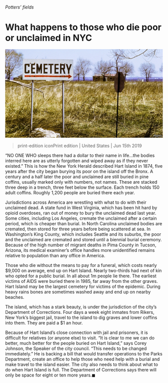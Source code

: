 ###### Potters’ fields

# What happens to those who die poor or unclaimed in NYC 

![image](images/20190615_USP004_0.jpg) 

> print-edition iconPrint edition | United States | Jun 15th 2019 

“NO ONE WHO sleeps there had a dollar to their name in life…the bodies interred here are as utterly forgotten and wiped away as if they never existed.” This is how the New York Herald described Hart Island in 1874, five years after the city began burying its poor on the island off the Bronx. A century and a half later the poor and unclaimed are still buried in pine coffins, usually marked only with numbers, not names. These are stacked three deep in a trench, three feet below the surface. Each trench holds 150 adult coffins. Roughly 1,200 people are buried there each year. 

Jurisdictions across America are wrestling with what to do with their unclaimed dead. A state fund in West Virginia, which has been hit hard by opioid overdoses, ran out of money to bury the unclaimed dead last year. Some cities, including Los Angeles, cremate the unclaimed after a certain period, which is cheaper than burial. In North Carolina unclaimed bodies are cremated, then stored for three years before being scattered at sea. In Washington’s King County, which includes Seattle and its suburbs, the poor and the unclaimed are cremated and stored until a biennial burial ceremony. Because of the high number of migrant deaths in Pima County in Tucson, Arizona, its medical examiner’s office handles more unidentified remains relative to population than any office in America. 

Those who die without the means to pay for a funeral, which costs nearly $9,000 on average, end up on Hart Island. Nearly two-thirds had next of kin who opted for a public burial. In all about 1m people lie there. The earliest victims of AIDS were buried there in 1985, far away from the other graves. Hart Island may be the largest cemetery for victims of the epidemic. During heavy rains bones are sometimes washed away and end up on nearby beaches. 

The island, which has a stark beauty, is under the jurisdiction of the city’s Department of Corrections. Four days a week eight inmates from Rikers, New York’s biggest jail, travel to the island to dig graves and lower coffins into them. They are paid a $1 an hour. 

Because of Hart Island’s close connection with jail and prisoners, it is difficult for relatives (or anyone else) to visit. “It is clear to me we can do better, much better for the people buried on Hart Island,” says Corey Johnson, the Speaker of the city council. “This needs to be changed immediately.” He is backing a bill that would transfer operations to the Parks Department, create an office to help those who need help with a burial and make travel to the island easier. The city also needs to think about what to do when Hart Island is full. The Department of Corrections says there will only be space for eight or ten more years.◼ 

